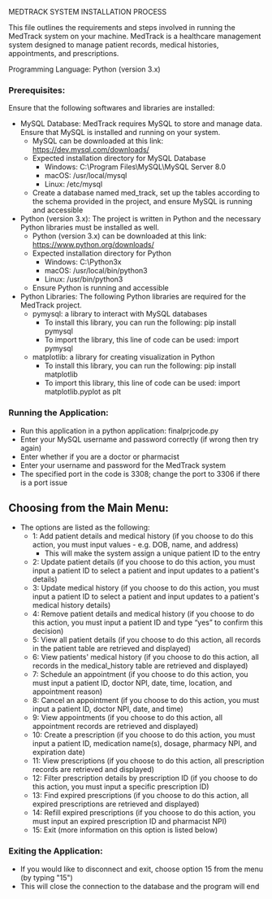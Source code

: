 MEDTRACK SYSTEM INSTALLATION PROCESS 

This file outlines the requirements and steps involved in running the MedTrack system on your machine.
MedTrack is a healthcare management system designed to manage patient records, medical histories, appointments, and prescriptions.

Programming Language: Python (version 3.x)

### Prerequisites:
Ensure that the following softwares and libraries are installed:
- MySQL Database: MedTrack requires MySQL to store and manage data. Ensure that MySQL is installed and running on your system.
  - MySQL can be downloaded at this link: https://dev.mysql.com/downloads/
  - Expected installation directory for MySQL Database
    - Windows: C:\Program Files\MySQL\MySQL Server 8.0
    - macOS: /usr/local/mysql
    - Linux: /etc/mysql
  - Create a database named med_track, set up the tables according to the schema provided in the project, and ensure MySQL is running and accessible
- Python (version 3.x): The project is written in Python and the necessary Python libraries must be installed as well.
  - Python (version 3.x) can be downloaded at this link: https://www.python.org/downloads/
  - Expected installation directory for Python
    - Windows: C:\Python3x
    - macOS: /usr/local/bin/python3
    - Linux: /usr/bin/python3
  - Ensure Python is running and accessible
- Python Libraries: The following Python libraries are required for the MedTrack project.
  - pymysql: a library to interact with MySQL databases
    - To install this library, you can run the following: pip install pymysql
    - To import the library, this line of code can be used: import pymysql
  - matplotlib: a library for creating visualization in Python
    - To install this library, you can run the following: pip install matplotlib
    - To import this library, this line of code can be used: import matplotlib.pyplot as plt 
 
### Running the Application:
- Run this application in a python application: finalprjcode.py
- Enter your MySQL username and password correctly (if wrong then try again)
- Enter whether if you are a doctor or pharmacist
- Enter your username and password for the MedTrack system
- The specified port in the code is 3308; change the port to 3306 if there is a port issue

## Choosing from the Main Menu:
- The options are listed as the following:
  - 1: Add patient details and medical history (if you choose to do this action, you must input values - e.g. DOB, name, and address)
    - This will make the system assign a unique patient ID to the entry
  - 2: Update patient details (if you choose to do this action, you must input a patient ID to select a patient and input updates to a patient's details)
  - 3: Update medical history (if you choose to do this action, you must input a patient ID to select a patient and input updates to a patient's medical history details)
  - 4: Remove patient details and medical history (if you choose to do this action, you must input a patient ID and type “yes” to confirm this decision)
  - 5: View all patient details (if you choose to do this action, all records in the patient table are retrieved and displayed)
  - 6: View patients' medical history (if you choose to do this action, all records in the medical_history table are retrieved and displayed)
  - 7: Schedule an appointment (if you choose to do this action, you must input a patient ID, doctor NPI, date, time, location, and appointment reason)
  - 8: Cancel an appointment (if you choose to do this action, you must input a patient ID, doctor NPI, date, and time)
  - 9: View appointments (if you choose to do this action, all appointment records are retrieved and displayed)
  - 10: Create a prescription (if you choose to do this action, you must input a patient ID, medication name(s), dosage, pharmacy NPI, and expiration date)
  - 11: View prescriptions (if you choose to do this action, all prescription records are retrieved and displayed)
  - 12: Filter prescription details by prescription ID (if you choose to do this action, you must input a specific prescription ID)
  - 13: Find expired prescriptions (if you choose to do this action, all expired prescriptions are retrieved and displayed)
  - 14: Refill expired prescriptions (if you choose to do this action, you must input an expired prescription ID and pharmacist NPI)
  - 15: Exit (more information on this option is listed below)

### Exiting the Application:
- If you would like to disconnect and exit, choose option 15 from the menu (by typing "15")
- This will close the connection to the database and the program will end
